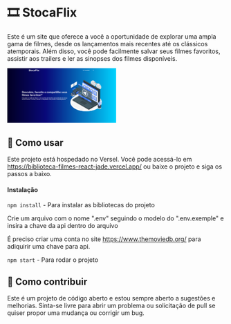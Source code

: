 # 🎞️ StocaFlix
Este é um site que oferece a você a oportunidade de explorar uma ampla gama de filmes, desde os lançamentos mais recentes até os clássicos atemporais. Além disso, você pode facilmente salvar seus filmes favoritos, assistir aos trailers e ler as sinopses dos filmes disponíveis.

 <img src="https://github.com/stocaline/biblioteca-filmes-react/blob/main/public/gitImage.png" width="50%">

## 📕 Como usar
Este projeto está hospedado no Versel. Você pode acessá-lo em https://biblioteca-filmes-react-jade.vercel.app/ ou baixe o projeto e siga os passos a baixo.

#### Instalação
 `npm install` - Para instalar as bibliotecas do projeto

Crie um arquivo com o nome ".env" seguindo o modelo do ".env.exemple" e insira a chave da api dentro do arquivo

É preciso criar uma conta no site https://www.themoviedb.org/ para adiquirir uma chave para api.

 `npm start` - Para rodar o projeto

## 📌 Como contribuir
Este é um projeto de código aberto e estou sempre aberto a sugestões e melhorias. Sinta-se livre para abrir um problema ou solicitação de pull se quiser propor uma mudança ou corrigir um bug.
